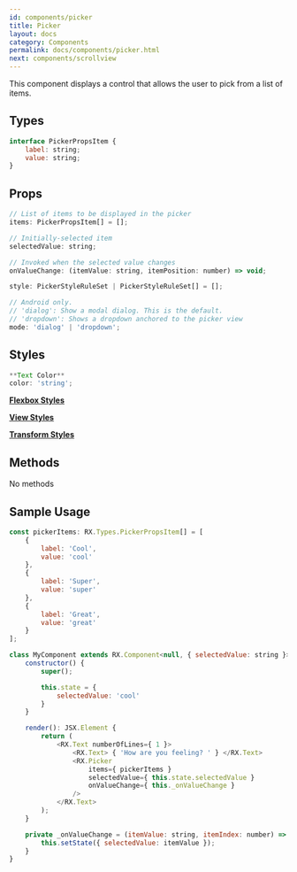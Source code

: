 ```yaml
---
id: components/picker
title: Picker
layout: docs
category: Components
permalink: docs/components/picker.html
next: components/scrollview
---
```


This component displays a control that allows the user to pick from a list of items.

## Types
``` javascript
interface PickerPropsItem {
    label: string;
    value: string;
}
```

## Props
``` javascript
// List of items to be displayed in the picker
items: PickerPropsItem[] = [];

// Initially-selected item
selectedValue: string;

// Invoked when the selected value changes
onValueChange: (itemValue: string, itemPosition: number) => void;

style: PickerStyleRuleSet | PickerStyleRuleSet[] = [];

// Android only.
// 'dialog': Show a modal dialog. This is the default.
// 'dropdown': Shows a dropdown anchored to the picker view
mode: 'dialog' | 'dropdown';
```

## Styles

``` javascript
**Text Color**
color: 'string';
```

[**Flexbox Styles**](/reactxp/docs/styles.html#flexbox-style-attributes)

[**View Styles**](/reactxp/docs/styles.html#view-style-attributes)

[**Transform Styles**](/reactxp/docs/styles.html#transform-style-attributes)

## Methods

No methods


## Sample Usage

``` javascript
const pickerItems: RX.Types.PickerPropsItem[] = [
    {
        label: 'Cool',
        value: 'cool'
    },
    {
        label: 'Super',
        value: 'super'
    },
    {
        label: 'Great',
        value: 'great'
    }
];

class MyComponent extends RX.Component<null, { selectedValue: string }> {
    constructor() {
        super();

        this.state = {
            selectedValue: 'cool'
        }
    }

    render(): JSX.Element {
        return (
            <RX.Text numberOfLines={ 1 }>
                <RX.Text> { 'How are you feeling? ' } </RX.Text>
                <RX.Picker
                    items={ pickerItems }
                    selectedValue={ this.state.selectedValue }
                    onValueChange={ this._onValueChange }
                />
            </RX.Text>
        );
    }

    private _onValueChange = (itemValue: string, itemIndex: number) => {
        this.setState({ selectedValue: itemValue });
    }
}
```
